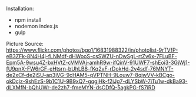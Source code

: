 Installation:
- npm install
- nodemon index.js
- gulp

Picture Source:
https://www.flickr.com/photos/bgo1/16831988322/in/photolist-9rTVfP-eB3ZFk-8N4H4j-fLNMdf-dHWooS-csSWZU-nDwSgL-rtZv6x-7FLuBF-Epm5A-9wsu4Z-bxHVtZ-cVMVAj-amhR9w-ifQinV-91UWF7-shEoi3-3GjWj1-fU9pnX-FW6rGF-eHtsrn-bUhLB8-fKq2vF-rDokHd-2y4sdf-76MNYT-de2xCf-de2jSU-ap3jVG-9cHAM5-qVPTNH-9Louw7-8qjwVV-kBCgo-okDcjz-9shEzS-9b1C1U-9B9xQ7-gqgjHk-f2jJg7-dLYSbW-7iTu1w-dkBa93-dLXMfN-bQhUWr-de2zh7-fmeMYN-dsCDfQ-5agkPG-fS7iRD